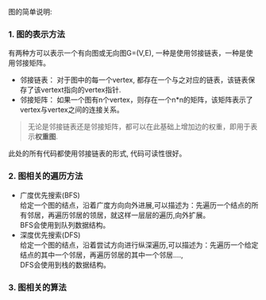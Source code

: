 图的简单说明:
### 1. 图的表示方法
有两种方可以表示一个有向图或无向图G=(V,E), 一种是使用邻接链表，一种是使用邻接矩阵。  
- 邻接链表： 对于图中的每一个vertex, 都存在一个与之对应的链表，该链表保存了该vertext指向的vertex指针.   
- 邻接矩阵： 如果一个图有n个vertex，则存在一个n*n的矩阵，该矩阵表示了vertex与vertex之间的连接关系。  

> 无论是邻接链表还是邻接矩阵，都可以在此基础上增加边的权重，即用于表示**权重图**.  

此处的所有代码都使用邻接链表的形式, 代码可读性很好。

### 2. 图相关的遍历方法
- 广度优先搜索(BFS)  
给定一个图的结点，沿着广度方向向外进展,可以描述为：先遍历一个结点的所有邻居，再遍历邻居的领居，就这样一层层的遍历,向外扩展。  
BFS会使用到队列数据结构。  
- 深度优先搜索(DFS)  
给定一个图的结点，沿着尝试方向进行纵深遍历,可以描述为：先遍历一个给定结点的其中一个邻居，再遍历邻居的其中一个邻居....,   
DFS会使用到栈的数据结构。  

### 3. 图相关的算法
